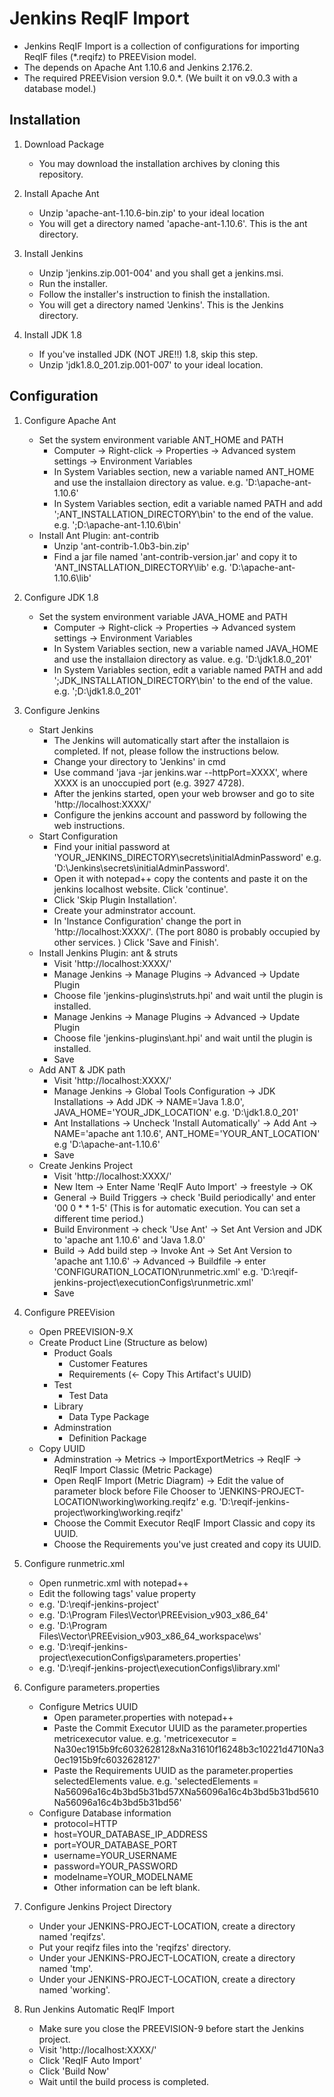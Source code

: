 # Jenkins ReqIF Import

* Jenkins ReqIF Import is a collection of configurations for importing ReqIF files (*.reqifz) to PREEVision model.
* The depends on Apache Ant 1.10.6 and Jenkins 2.176.2.
* The required PREEVision version 9.0.*. (We built it on v9.0.3 with a database model.)

## Installation

1. Download Package
	* You may download the installation archives by cloning this repository.
	
2. Install Apache Ant
	* Unzip 'apache-ant-1.10.6-bin.zip' to your ideal location
	* You will get a directory named 'apache-ant-1.10.6'. This is the ant directory.

3. Install Jenkins
	* Unzip 'jenkins.zip.001-004' and you shall get a jenkins.msi.
	* Run the installer.
	* Follow the installer's instruction to finish the installation.
	* You will get a directory named 'Jenkins'. This is the Jenkins directory.
	
4. Install JDK 1.8
	* If you've installed JDK (NOT JRE!!) 1.8, skip this step.
	* Unzip 'jdk1.8.0_201.zip.001-007' to your ideal location.
	
## Configuration

1. Configure Apache Ant
	* Set the system environment variable ANT_HOME and PATH
		* Computer -> Right-click -> Properties -> Advanced system settings -> Environment Variables
		* In System Variables section, new a variable named ANT_HOME and use the installaion directory as value. e.g. 'D:\apache-ant-1.10.6\'
		* In System Variables section, edit a variable named PATH and add ';ANT_INSTALLATION_DIRECTORY\bin' to the end of the value. e.g. ';D:\apache-ant-1.10.6\bin\'
	* Install Ant Plugin: ant-contrib
		* Unzip 'ant-contrib-1.0b3-bin.zip'
		* Find a jar file named 'ant-contrib-version.jar' and copy it to 'ANT_INSTALLATION_DIRECTORY\lib\' e.g. 'D:\apache-ant-1.10.6\lib\'

2. Configure JDK 1.8
	* Set the system environment variable JAVA_HOME and PATH
		* Computer -> Right-click -> Properties -> Advanced system settings -> Environment Variables
		* In System Variables section, new a variable named JAVA_HOME and use the installaion directory as value. e.g. 'D:\jdk1.8.0_201'
		* In System Variables section, edit a variable named PATH and add ';JDK_INSTALLATION_DIRECTORY\bin' to the end of the value. e.g. ';D:\jdk1.8.0_201\'

3. Configure Jenkins
	* Start Jenkins
		* The Jenkins will automatically start after the installaion is completed. If not, please follow the instructions below.
		* Change your directory to 'Jenkins' in cmd
		* Use command 'java -jar jenkins.war --httpPort=XXXX', where XXXX is an unoccupied port (e.g. 3927 4728).
		* After the jenkins started, open your web browser and go to site 'http://localhost:XXXX/'
		* Configure the jenkins account and password by following the web instructions.
	* Start Configuration
		* Find your initial password at 'YOUR_JENKINS_DIRECTORY\secrets\initialAdminPassword' e.g. 'D:\Jenkins\secrets\initialAdminPassword'.
		* Open it with notepad++ copy the contents and paste it on the jenkins localhost website. Click 'continue'.
		* Click 'Skip Plugin Installation'.
		* Create your adminstrator account.
		* In 'Instance Configuration' change the port in 'http://localhost:XXXX/'. (The port 8080 is probably occupied by other services. ) Click 'Save and Finish'.
	* Install Jenkins Plugin: ant & struts
		* Visit 'http://localhost:XXXX/'
		* Manage Jenkins -> Manage Plugins -> Advanced -> Update Plugin 
		* Choose file 'jenkins-plugins\struts.hpi' and wait until the plugin is installed.
		* Manage Jenkins -> Manage Plugins -> Advanced -> Update Plugin 
		* Choose file 'jenkins-plugins\ant.hpi' and wait until the plugin is installed.
		* Save 
	* Add ANT & JDK path
		* Visit 'http://localhost:XXXX/'
		* Manage Jenkins -> Global Tools Configuration -> JDK Installations -> Add JDK -> NAME='Java 1.8.0', JAVA_HOME='YOUR_JDK_LOCATION' e.g. 'D:\jdk1.8.0_201\' 
		* Ant Installations -> Uncheck 'Install Automatically' -> Add Ant -> NAME='apache ant 1.10.6', ANT_HOME='YOUR_ANT_LOCATION' e.g 'D:\apache-ant-1.10.6\'
		* Save
	* Create Jenkins Project
		* Visit 'http://localhost:XXXX/'
		* New Item -> Enter Name 'ReqIF Auto Import' ->  freestyle -> OK
		* General -> Build Triggers -> check 'Build periodically' and enter '00 0 * * 1-5' (This is for automatic execution. You can set a different time period.)
		* Build Environment -> check 'Use Ant' -> Set Ant Version and JDK to 'apache ant 1.10.6' and 'Java 1.8.0'
		* Build -> Add build step -> Invoke Ant -> Set Ant Version to 'apache ant 1.10.6' -> Advanced -> Buildfile -> enter 'CONFIGURATION_LOCATION\runmetric.xml' e.g. 'D:\reqif-jenkins-project\executionConfigs\runmetric.xml'
		* Save

4. Configure PREEVision
	* Open PREEVISION-9.X
	* Create Product Line (Structure as below)
		* Product Goals
			* Customer Features
			* Requirements (<- Copy This Artifact's UUID)
		* Test
			* Test Data
		* Library
			* Data Type Package
		* Adminstration
			* Definition Package
	* Copy UUID
		* Adminstration -> Metrics -> ImportExportMetrics -> ReqIF -> ReqIF Import Classic (Metric Package)
		* Open ReqIF Import (Metric Diagram) -> Edit the value of parameter block before File Chooser to 'JENKINS-PROJECT-LOCATION\working\working.reqifz' e.g. 'D:\reqif-jenkins-project\working\working.reqifz'
		* Choose the Commit Executor ReqIF Import Classic and copy its UUID.
		* Choose the Requirements you've just created and copy its UUID.
		
		
4. Configure runmetric.xml
	* Open runmetric.xml with notepad++
	* Edit the following tags' value property
	* <property name="baseDir" value="JENKINS-PROJECT-LOCATION" /> e.g. 'D:\reqif-jenkins-project'
	* <property name="preevision-home" value="PREEVISION-9.X-LOCATION" /> e.g. 'D:\Program Files\Vector\PREEvision_v903_x86_64'
	* <property name="preevision-wokspace" value="PREEVISION-WORKSPACE" /> e.g. 'D:\Program Files\Vector\PREEvision_v903_x86_64_workspace\ws'
	* <property name="vipropertyfile" value="PAREMETER.PROPERTIES-LOCATION" /> e.g. 'D:\reqif-jenkins-project\executionConfigs\parameters.properties'
	* <property name="library-file" value="LIBRARY.XML-LOCATION" /> e.g. 'D:\reqif-jenkins-project\executionConfigs\library.xml'
	
5. Configure parameters.properties
	* Configure Metrics UUID
		* Open parameter.properties with notepad++
		* Paste the Commit Executor UUID as the parameter.properties metricexecutor value. e.g. 'metricexecutor = Na30ec1915b9fc6032628128xNa31610f16248b3c10221d4710Na30ec1915b9fc6032628127'
		* Paste the Requirements UUID as the parameter.properties selectedElements value. e.g. 'selectedElements = Na56096a16c4b3bd5b31bd57XNa56096a16c4b3bd5b31bd5610Na56096a16c4b3bd5b31bd56'
	* Configure Database information
		* protocol=HTTP
		* host=YOUR_DATABASE_IP_ADDRESS
		* port=YOUR_DATABASE_PORT
		* username=YOUR_USERNAME
		* password=YOUR_PASSWORD
		* modelname=YOUR_MODELNAME
		* Other information can be left blank.

6. Configure Jenkins Project Directory
	* Under your JENKINS-PROJECT-LOCATION, create a directory named 'reqifzs'.
	* Put your reqifz files into the 'reqifzs' directory.
	* Under your JENKINS-PROJECT-LOCATION, create a directory named 'tmp'.
	* Under your JENKINS-PROJECT-LOCATION, create a directory named 'working'.
	
7. Run Jenkins Automatic ReqIF Import
	* Make sure you close the PREEVISION-9 before start the Jenkins project.
	* Visit 'http://localhost:XXXX/'
	* Click 'ReqIF Auto Import'
	* Click 'Build Now'
	* Wait until the build process is completed.